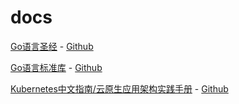# docs

[Go语言圣经](https://docs.hundan.org/gopl-zh/) - [Github](https://github.com/gopl-zh/gopl-zh.github.com)

[Go语言标准库](https://books.studygolang.com/The-Golang-Standard-Library-by-Example/) - [Github](https://github.com/polaris1119/The-Golang-Standard-Library-by-Example)

[Kubernetes中文指南/云原生应用架构实践手册](https://jimmysong.io/kubernetes-handbook/) - [Github](https://github.com/rootsongjc/kubernetes-handbook)

